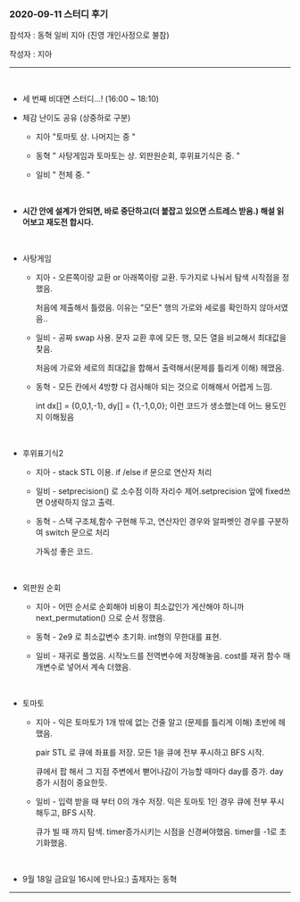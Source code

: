 ### 2020-09-11 스터디 후기 

참석자 : 동혁 일비 지아 (진영 개인사정으로 불참)

작성자 : 지아 

----------

</br>

- 세 번째 비대면 스터디...! (16:00 ~ 18:10)

  

- 체감 난이도 공유 (상중하로 구분)

  - 지아  "토마토 상. 나머지는 중 "

  - 동혁 " 사탕게임과 토마토는 상. 외판원순회, 후위표기식은  중. "

  - 일비  " 전체 중. "

    </br>

- **시간 안에 설계가 안되면, 바로 중단하고(더 붙잡고 있으면 스트레스 받음.) 해설 읽어보고 재도전 합시다.** 

  </br>
  
- 사탕게임 

  - 지아 -  오른쪽이랑 교환 or 아래쪽이랑 교환. 두가지로 나눠서 탐색 시작점을 정했음. 

    처음에 제출해서 틀렸음.  이유는 "모든" 행의 가로와 세로를 확인하지 않아서였음..  

  - 일비 -  공짜 swap 사용. 문자 교환 후에 모든 행, 모든 열을 비교해서 최대값을 찾음. 

    처음에 가로와 세로의 최대값을 합해서 출력해서(문제를 틀리게 이해) 헤맸음.

  - 동혁 -  모든 칸에서 4방향 다 검사해야 되는 것으로 이해해서 어렵게 느낌.

    int dx[] = {0,0,1,-1}, dy[] = {1,-1,0,0};  이런 코드가 생소했는데 어느 용도인지 이해됬음 
    
    </br>

- 후위표기식2

  - 지아 - stack STL 이용.  if /else if 문으로 연산자 처리 

  - 일비 - setprecision() 로 소수점 이하 자리수 제어.setprecision 앞에 fixed쓰면 0생략하지 않고 출력.

  - 동혁 - 스택 구조체,함수 구현해 두고, 연산자인 경우와 알파벳인 경우를 구분하여 switch 문으로 처리

    가독성 좋은 코드.
    
    </br>

- 외판원 순회 

  - 지아 - 어떤 순서로 순회해야 비용이 최소값인가 게산해야 하니까 next_permutation() 으로 순서 정했음.

  - 동혁 -  2e9 로 최소값변수 초기화.  int형의 무한대를 표현. 

  - 일비 - 재귀로 풀었음. 시작노드를 전역변수에 저장해놓음. cost를 재귀 함수 매개변수로 넣어서 계속 더했음. 

    </br>

- 토마토 

  - 지아 - 익은 토마토가 1개 밖에 없는 건줄 알고 (문제를 틀리게 이해) 초반에 헤맸음. 

    pair STL 로 큐에 좌표를 저장.  모든 1을 큐에 전부 푸시하고 BFS 시작. 

    큐에서 팝 해서 그 지점 주변에서 뻗어나감이 가능할 때마다 day를 증가. day 증가 시점이 중요한듯.  

  - 일비 - 입력 받을 때 부터 0의 개수 저장. 익은 토마토 1인 경우 큐에 전부 푸시해두고, BFS 시작. 

    큐가 빌 때 까지 탐색. timer증가시키는 시점을 신경써야했음. timer를 -1로 초기화했음. 

    </br>

  

- 9월 18일 금요일 16시에 만나요:)  출제자는 동혁

----

</br>